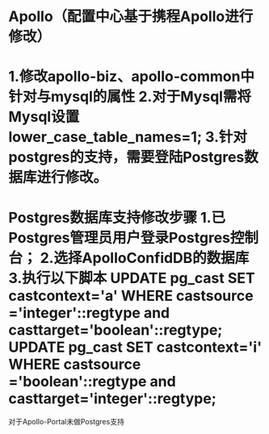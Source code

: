 Apollo（配置中心基于携程Apollo进行修改）
================
1.修改apollo-biz、apollo-common中针对与mysql的属性
2.对于Mysql需将Mysql设置lower_case_table_names=1;
3.针对postgres的支持，需要登陆Postgres数据库进行修改。
=================
Postgres数据库支持修改步骤
1.已Postgres管理员用户登录Postgres控制台；
2.选择ApolloConfidDB的数据库
3.执行以下脚本
				UPDATE pg_cast SET castcontext='a' WHERE castsource ='integer'::regtype and casttarget='boolean'::regtype;
				UPDATE pg_cast SET castcontext='i' WHERE castsource ='boolean'::regtype and casttarget='integer'::regtype;
==================
对于Apollo-Portal未做Postgres支持
